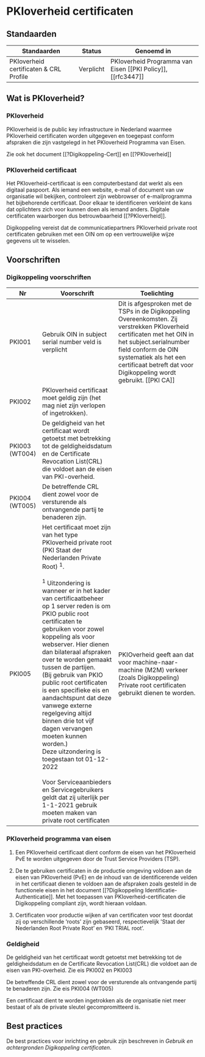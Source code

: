 # PKIoverheid certificaten

## Standaarden

| Standaarden | Status | Genoemd in |
| --- | --- | --- |
| PKIoverheid certificaten & CRL Profile  | Verplicht | PKIoverheid Programma van Eisen [[PKI Policy]], [[rfc3447]]|

## Wat is PKIoverheid? 

### PKIoverheid

PKIoverheid is de public key infrastructure in Nederland waarmee PKIoverheid certificaten worden uitgegeven en toegepast conform afspraken die zijn vastgelegd in het PKIoverheid Programma van Eisen.

Zie ook het document [[?Digikoppeling-Cert]] en [[?PKIoverheid]]

### PKIoverheid certificaat 

Het PKIoverheid-certificaat is een computerbestand dat werkt als een digitaal paspoort. Als iemand een website, e-mail of document van uw organisatie wil bekijken, controleert zijn webbrowser of e-mailprogramma het bijbehorende certificaat. Door elkaar te identificeren verkleint de kans dat oplichters zich voor kunnen doen als iemand anders. Digitale certificaten waarborgen dus betrouwbaarheid [[?PKIoverheid]].

Digikoppeling vereist dat de communicatiepartners PKIoverheid private root certificaten gebruiken met een OIN om op een vertrouwelijke wijze gegevens uit te wisselen.

## Voorschriften

### Digikoppeling voorschriften  

| Nr | Voorschrift | Toelichting |
| --- | --- | --- |
| PKI001 | Gebruik OIN in subject serial number veld is verplicht | Dit is afgesproken met de TSPs in de Digikoppeling Overeenkomsten. Zij verstrekken PKIoverheid certificaten met het OIN in het subject.serialnumber field conform de OIN systematiek als het een certificaat betreft dat voor Digikoppeling wordt gebruikt. [[PKI CA]] |
| PKI002 | PKIoverheid certificaat moet geldig zijn (het mag niet zijn verlopen of ingetrokken). | |
| PKI003<br>(WT004)  | De geldigheid van het certificaat wordt getoetst met betrekking tot de geldigheidsdatum en de Certificate Revocation List(CRL) die voldoet aan de eisen van PKI-overheid. | |
| PKI004<br>(WT005) | De betreffende CRL dient zowel voor de versturende als ontvangende partij te benaderen zijn. | |
| PKI005 | Het certificaat moet zijn van het type PKIoverheid private root (PKI Staat der Nederlanden Private Root) <sup>1</sup>. <br><br><sup>1</sup> Uitzondering is wanneer er in het kader van certificaatbeheer op 1 server reden is om PKIO public root certificaten te gebruiken voor zowel koppeling als voor webserver. Hier dienen dan bilateraal afspraken over te worden gemaakt tussen de partijen.<br>(Bij gebruik van PKIO public root certificaten is een specifieke eis en aandachtspunt dat deze vanwege externe regelgeving altijd binnen drie tot vijf dagen vervangen moeten kunnen worden.)<br>Deze uitzondering is toegestaan tot 01-12-2022<br><br>Voor Serviceaanbieders  en Servicegebruikers geldt dat zij uiterlijk per 1-1-2021 gebruik moeten maken van private root certificaten| PKIOverheid geeft aan dat voor machine-naar-machine (M2M) verkeer (zoals Digikoppeling) Private root certificaten gebruikt dienen te worden.|

### PKIoverheid programma van eisen

1. Een PKIoverheid certificaat dient conform de eisen van het PKIoverheid PvE te worden uitgegeven door de Trust Service Providers (TSP).

1. De te gebruiken certificaten in de productie omgeving voldoen aan de eisen van PKIoverheid (PvE) en de inhoud van de identificerende velden in het certificaat dienen te voldoen aan de afspraken zoals gesteld in de functionele eisen in het document [[?Digikoppeling Identificatie-Authenticatie]]. Met het toepassen van PKIoverheid-certificaten die Digikoppeling compliant zijn, wordt hieraan voldaan.

1. Certificaten voor productie wijken af van certificaten voor test doordat zij op verschillende ‘roots’ zijn gebaseerd, respectievelijk 'Staat der Nederlanden Root Private Root’ en ‘PKI TRIAL root’.

### Geldigheid

De geldigheid van het certificaat wordt getoetst met betrekking tot de geldigheidsdatum en de Certificate Revocation List(CRL) die voldoet aan de eisen van PKI-overheid. Zie eis PKI002 en PKI003

De betreffende CRL dient zowel voor de versturende als ontvangende partij te benaderen zijn. Zie eis PKI004 (WT005)

Een certificaat dient te worden ingetrokken als de organisatie niet meer bestaat of als de private sleutel gecompromitteerd is.

## Best practices 

De best practices voor inrichting en gebruik zijn beschreven in *Gebruik en achtergronden Digikoppeling certificaten*.


